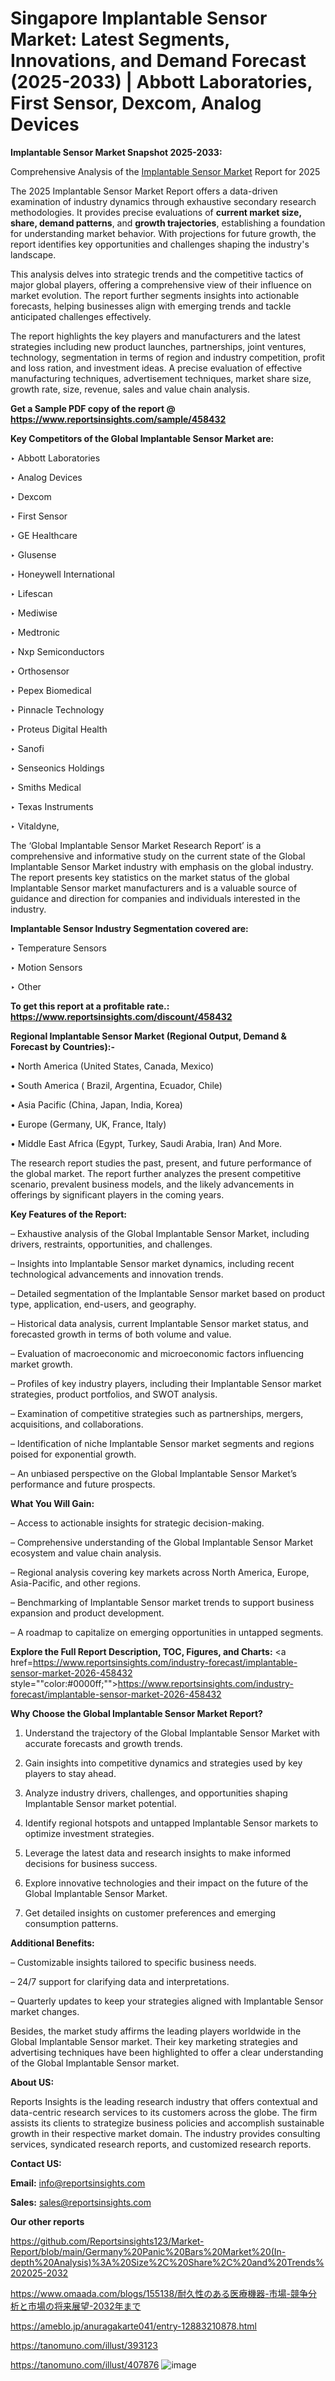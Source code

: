 # Singapore Implantable Sensor Market: Latest Segments, Innovations, and Demand Forecast (2025-2033) | Abbott Laboratories, First Sensor, Dexcom, Analog Devices

<strong>Implantable Sensor Market Snapshot 2025-2033:</strong>

Comprehensive Analysis of the <a href=https://www.reportsinsights.com/sample/458432>Implantable Sensor Market</a> Report for 2025

The 2025 Implantable Sensor Market Report offers a data-driven examination of industry dynamics through exhaustive secondary research methodologies. It provides precise evaluations of <strong>current market size, share, demand patterns</strong>, and <strong>growth trajectories</strong>, establishing a foundation for understanding market behavior. With projections for future growth, the report identifies key opportunities and challenges shaping the industry's landscape.

This analysis delves into strategic trends and the competitive tactics of major global players, offering a comprehensive view of their influence on market evolution. The report further segments insights into actionable forecasts, helping businesses align with emerging trends and tackle anticipated challenges effectively.

The report highlights the key players and manufacturers and the latest strategies including new product launches, partnerships, joint ventures, technology, segmentation in terms of region and industry competition, profit and loss ration, and investment ideas. A precise evaluation of effective manufacturing techniques, advertisement techniques, market share size, growth rate, size, revenue, sales and value chain analysis.

<strong>Get a Sample PDF copy of the report @ <a href=https://www.reportsinsights.com/sample/458432 style=color:#0000ff;>https://www.reportsinsights.com/sample/458432</a></strong>

<strong>Key Competitors of the Global Implantable Sensor Market are:</strong>

‣ Abbott Laboratories

‣ Analog Devices

‣ Dexcom

‣ First Sensor

‣ GE Healthcare

‣ Glusense

‣ Honeywell International

‣ Lifescan

‣ Mediwise

‣ Medtronic

‣ Nxp Semiconductors

‣ Orthosensor

‣ Pepex Biomedical

‣ Pinnacle Technology

‣ Proteus Digital Health

‣ Sanofi

‣ Senseonics Holdings

‣ Smiths Medical

‣ Texas Instruments

‣ Vitaldyne,

The ‘Global Implantable Sensor Market Research Report’ is a comprehensive and informative study on the current state of the Global Implantable Sensor Market industry with emphasis on the global industry. The report presents key statistics on the market status of the global Implantable Sensor market manufacturers and is a valuable source of guidance and direction for companies and individuals interested in the industry.

<strong>Implantable Sensor Industry Segmentation covered are:</strong>

‣ Temperature Sensors

‣ Motion Sensors

‣ Other

<strong>To get this report at a profitable rate.: <a href=https://www.reportsinsights.com/discount/458432 style=color:#0000ff;>https://www.reportsinsights.com/discount/458432</a></strong>

<strong>Regional Implantable Sensor Market (Regional Output, Demand &amp; Forecast by Countries):-</strong>

• North America (United States, Canada, Mexico)

• South America ( Brazil, Argentina, Ecuador, Chile)

• Asia Pacific (China, Japan, India, Korea)

• Europe (Germany, UK, France, Italy)

• Middle East Africa (Egypt, Turkey, Saudi Arabia, Iran) And More.

The research report studies the past, present, and future performance of the global market. The report further analyzes the present competitive scenario, prevalent business models, and the likely advancements in offerings by significant players in the coming years.

<strong>Key Features of the Report:</strong>

– Exhaustive analysis of the Global Implantable Sensor Market, including drivers, restraints, opportunities, and challenges.

– Insights into Implantable Sensor market dynamics, including recent technological advancements and innovation trends.

– Detailed segmentation of the Implantable Sensor market based on product type, application, end-users, and geography.

– Historical data analysis, current Implantable Sensor market status, and forecasted growth in terms of both volume and value.

– Evaluation of macroeconomic and microeconomic factors influencing market growth.

– Profiles of key industry players, including their Implantable Sensor market strategies, product portfolios, and SWOT analysis.

– Examination of competitive strategies such as partnerships, mergers, acquisitions, and collaborations.

– Identification of niche Implantable Sensor market segments and regions poised for exponential growth.

– An unbiased perspective on the Global Implantable Sensor Market’s performance and future prospects.

<strong>What You Will Gain:</strong>

– Access to actionable insights for strategic decision-making.

– Comprehensive understanding of the Global Implantable Sensor Market ecosystem and value chain analysis.

– Regional analysis covering key markets across North America, Europe, Asia-Pacific, and other regions.

– Benchmarking of Implantable Sensor market trends to support business expansion and product development.

– A roadmap to capitalize on emerging opportunities in untapped segments.

<strong>Explore the Full Report Description, TOC, Figures, and Charts:</strong>
<a href=https://www.reportsinsights.com/industry-forecast/implantable-sensor-market-2026-458432 style=""color:#0000ff;"">https://www.reportsinsights.com/industry-forecast/implantable-sensor-market-2026-458432</a>

<strong>Why Choose the Global Implantable Sensor Market Report?</strong>

1. Understand the trajectory of the Global Implantable Sensor Market with accurate forecasts and growth trends.

2. Gain insights into competitive dynamics and strategies used by key players to stay ahead.

3. Analyze industry drivers, challenges, and opportunities shaping Implantable Sensor market potential.

4. Identify regional hotspots and untapped Implantable Sensor markets to optimize investment strategies.

5. Leverage the latest data and research insights to make informed decisions for business success.

6. Explore innovative technologies and their impact on the future of the Global Implantable Sensor Market.

7. Get detailed insights on customer preferences and emerging consumption patterns.

<strong>Additional Benefits:</strong>

– Customizable insights tailored to specific business needs.

– 24/7 support for clarifying data and interpretations.

– Quarterly updates to keep your strategies aligned with Implantable Sensor market changes.

Besides, the market study affirms the leading players worldwide in the Global Implantable Sensor market. Their key marketing strategies and advertising techniques have been highlighted to offer a clear understanding of the Global Implantable Sensor market.

<strong><strong>About US</strong>:</strong>

Reports Insights is the leading research industry that offers contextual and data-centric research services to its customers across the globe. The firm assists its clients to strategize business policies and accomplish sustainable growth in their respective market domain. The industry provides consulting services, syndicated research reports, and customized research reports.

<strong>Contact US:</strong>

<p class=><b>Email:</b> <a href=mailto:info@reportsinsights.com>info@reportsinsights.com</a></p>
<p class=><b>Sales:</b> <a href=mailto:sales@reportsinsights.com>sales@reportsinsights.com</a></p>

<strong>Our other reports</strong>

<a href=https://github.com/Reportsinsights123/Market-Report/blob/main/Germany%20Panic%20Bars%20Market%20(In-depth%20Analysis)%3A%20Size%2C%20Share%2C%20and%20Trends%202025-2032>https://github.com/Reportsinsights123/Market-Report/blob/main/Germany%20Panic%20Bars%20Market%20(In-depth%20Analysis)%3A%20Size%2C%20Share%2C%20and%20Trends%202025-2032</a>

<a href=https://www.omaada.com/blogs/155138/耐久性のある医療機器-市場-競争分析と市場の将来展望-2032年まで>https://www.omaada.com/blogs/155138/耐久性のある医療機器-市場-競争分析と市場の将来展望-2032年まで</a>

<a href=https://ameblo.jp/anuragakarte041/entry-12883210878.html>https://ameblo.jp/anuragakarte041/entry-12883210878.html</a>

<a href=https://tanomuno.com/illust/393123>https://tanomuno.com/illust/393123</a>

<a href=https://tanomuno.com/illust/407876>https://tanomuno.com/illust/407876</a>
![image](https://github.com/user-attachments/assets/684ef26e-30d3-4dfb-b96c-e693fa7bf1b3)
